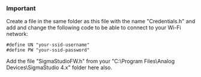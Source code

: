 ### Important

Create a file in the same folder as this file with the name "Credentials.h" and add and change the following code to be able to connect to your Wi-Fi network:

```
#define UN "your-ssid-username"
#define PW "your-ssid-password"
```

Add the file "SigmaStudioFW.h" from your "C:\Program Files\Analog Devices\SigmaStudio 4.x" folder here also.
